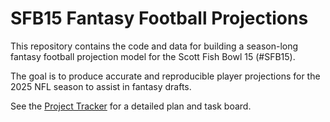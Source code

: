 # SFB15 Fantasy Football Projections

This repository contains the code and data for building a season-long fantasy football projection model for the Scott Fish Bowl 15 (#SFB15).

The goal is to produce accurate and reproducible player projections for the 2025 NFL season to assist in fantasy drafts.

See the [Project Tracker](fantasy_projection_project_tracker.md) for a detailed plan and task board. 